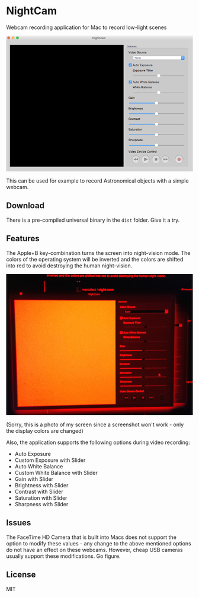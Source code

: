 # NightCam

Webcam recording application for Mac to record low-light scenes

![Image of App](images/app.png)

This can be used for example to record Astronomical objects with a simple webcam.

## Download
There is a pre-compiled universal binary in the ```dist``` folder. Give it a try.

## Features

The Apple+B key-combination turns the screen into night-vision mode. The colors of the operating system will be inverted and the colors are shifted into red to avoid destroying the human night-vision.

![Night-Vision](images/night-vision.png)

(Sorry, this is a photo of my screen since a screenshot won't work - only the display colors are changed)

Also, the application supports the following options during video recording:
* Auto Exposure
* Custom Exposure with Slider
* Auto White Balance
* Custom White Balance with Slider
* Gain with Slider
* Brightness with Slider
* Contrast with Slider
* Saturation with Slider
* Sharpness with Slider



## Issues
The FaceTime HD Camera that is built into Macs does not support the option to modify these values - any change to the above mentioned options do not have an effect on these webcams. However, cheap USB cameras usually support these modifications. Go figure.

## License

MIT


